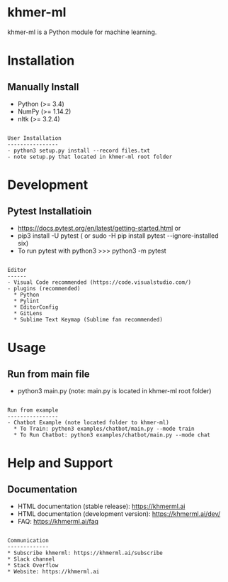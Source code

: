 khmer-ml
============

khmer-ml is a Python module for machine learning.


Installation
============

Manually Install
----------------
- Python (>= 3.4)
- NumPy (>= 1.14.2)
- nltk (>= 3.2.4)
~~~~~~~~~~~~~~~~~

User Installation
----------------
- python3 setup.py install --record files.txt
- note setup.py that located in khmer-ml root folder
~~~~~~~~~~~~~~~~~


Development
===========

Pytest Installatioin
--------------------
- https://docs.pytest.org/en/latest/getting-started.html or
- pip3 install -U pytest ( or sudo -H pip install pytest --ignore-installed six)
- To run pytest with python3 >>> python3 -m pytest
~~~~~~~~~~~~~~~~~

Editor
------
- Visual Code recommended (https://code.visualstudio.com/)
- plugins (recommended)
  * Python
  * Pylint
  * EditorConfig
  * GitLens
  * Sublime Text Keymap (Sublime fan recommended)
~~~~~~~~~~~~~~~~~

Usage
===========

Run from main file
------------------
- python3 main.py (note: main.py is located in khmer-ml root folder)
~~~~~~~~~~~~~~~~~

Run from example
----------------
- Chatbot Example (note located folder to khmer-ml)
  * To Train: python3 examples/chatbot/main.py --mode train
  * To Run Chatbot: python3 examples/chatbot/main.py --mode chat
~~~~~~~~~~~~~~~~~

Help and Support
================

Documentation
-------------
* HTML documentation (stable release): https://khmerml.ai
* HTML documentation (development version): https://khmerml.ai/dev/
* FAQ: https://khmerml.ai/faq
~~~~~~~~~~~~~~~~~

Communication
-------------
* Subscribe khmerml: https://khmerml.ai/subscribe
* Slack channel
* Stack Overflow
* Website: https://khmerml.ai
~~~~~~~~~~~~~~~~~

